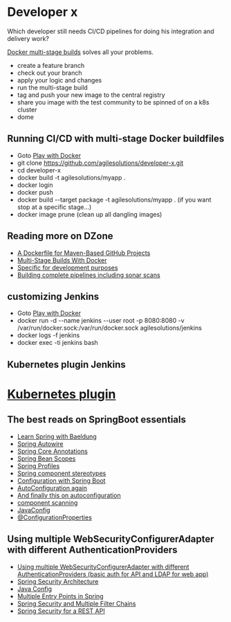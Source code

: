 # Developer x
Which developer still needs CI/CD pipelines for doing his integration and delivery work?

[Docker multi-stage builds](https://docs.docker.com/develop/develop-images/multistage-build/) solves all your problems. 

* create a feature branch
* check out your branch
* apply your logic and changes
* run the multi-stage build
* tag and push your new image to the central registry
* share you image with the test community to be spinned of on a k8s cluster
* dome

## Running CI/CD with multi-stage Docker buildfiles

* Goto [Play with Docker ](https://labs.play-with-docker.com/)
* git clone https://github.com/agilesolutions/developer-x.git
* cd developer-x
* docker build -t agilesolutions/myapp .
* docker login
* docker push
* docker build --target package -t agilesolutions/myapp . (if you want stop at a specific stage...)
* docker image prune (clean up all dangling images)

## Reading more on DZone

* [A Dockerfile for Maven-Based GitHub Projects](https://dzone.com/articles/a-dockerfile-for-maven-based-github-projects)
* [Multi-Stage Builds With Docker](https://dzone.com/articles/multi-stage-builds-with-docker)
* [Specific for development purposes](https://dev.to/brpaz/using-docker-multi-stage-builds-during-development-35bc)
* [Building complete pipelines including sonar scans](https://medium.com/capital-one-tech/multi-stage-builds-and-dockerfile-b5866d9e2f84)

## customizing Jenkins

* Goto [Play with Docker ](https://labs.play-with-docker.com/)
* docker run -d --name jenkins --user root -p 8080:8080 -v /var/run/docker.sock:/var/run/docker.sock agilesolutions/jenkins
* docker logs -f jenkins
* docker exec -ti jenkins bash

## Kubernetes plugin Jenkins

# [Kubernetes plugin](https://github.com/jenkinsci/kubernetes-plugin)

## The best reads on SpringBoot essentials

* [Learn Spring with Baeldung](https://www.baeldung.com/category/spring/)
* [Spring Autowire](https://www.baeldung.com/spring-autowire)
* [Spring Core Annotations](https://www.baeldung.com/spring-core-annotations)
* [Spring Bean Scopes](https://www.baeldung.com/spring-bean-scopes)
* [Spring Profiles](https://www.baeldung.com/spring-profiles)
* [Spring component stereotypes](https://www.baeldung.com/spring-component-repository-service)
* [Configuration with Spring Boot](https://www.baeldung.com/spring-boot-custom-auto-configuration)
* [AutoConfiguration again](https://www.springboottutorial.com/spring-boot-auto-configuration)
* [And finally this on autoconfiguration](https://aboullaite.me/the-magic-behind-the-magic-spring-boot-autoconfiguration/)
* [component scanning](https://www.springboottutorial.com/spring-boot-and-component-scan)
* [JavaConfig](https://docs.spring.io/spring-javaconfig/docs/1.0.0.M4/reference/html/ch02s02.html)
* [@ConfigurationProperties](https://www.baeldung.com/configuration-properties-in-spring-boot)

## Using multiple WebSecurityConfigurerAdapter with different AuthenticationProviders

* [Using multiple WebSecurityConfigurerAdapter with different AuthenticationProviders (basic auth for API and LDAP for web app)](https://stackoverflow.com/questions/40258583/using-multiple-websecurityconfigureradapter-with-different-authenticationprovide)
* [Spring Security Architecture](https://spring.io/guides/topicals/spring-security-architecture/)
* [Java Config](https://docs.spring.io/spring-security/site/docs/current/reference/html/jc.html)
* [Multiple Entry Points in Spring ](https://www.baeldung.com/spring-security-multiple-entry-points)
* [Spring Security and Multiple Filter Chains](http://blog.florian-hopf.de/2017/08/spring-security.html)
* [Spring Security for a REST API](https://www.baeldung.com/securing-a-restful-web-service-with-spring-security)
